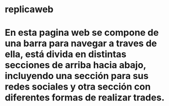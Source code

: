 # replicaweb
# En esta pagina web se compone de una barra para navegar a traves de ella, está divida en distintas secciones de arriba hacia abajo, incluyendo una sección para sus redes sociales y otra sección con diferentes formas de realizar trades.
